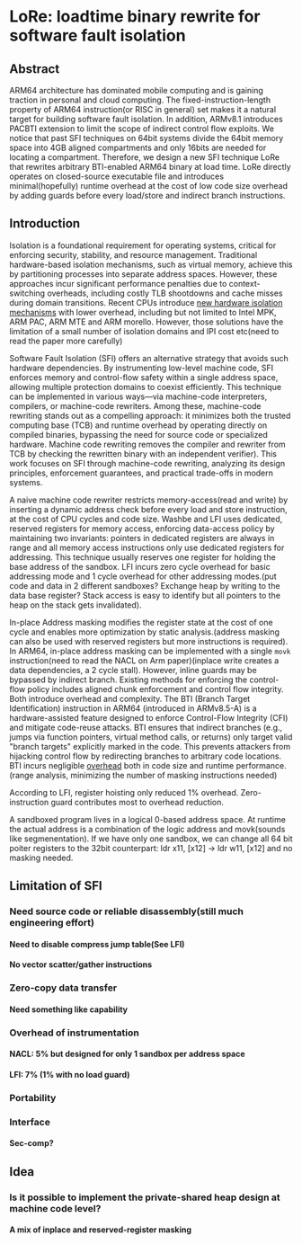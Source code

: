 # LoRe: loadtime binary rewrite for software fault isolation

## Abstract 

ARM64 architecture has dominated mobile computing and is gaining traction in personal and cloud computing. The fixed-instruction-length property of ARM64 instruction(or RISC in general) set makes it a natural target for building software fault isolation. In addition, ARMv8.1 introduces PACBTI extension to limit the scope of indirect control flow exploits. We notice that past SFI techniques on 64bit systems divide the 64bit memory space into 4GB aligned compartments and only 16bits are needed for locating a compartment. Therefore, we design a new SFI technique LoRe that rewrites arbitrary BTI-enabled ARM64 binary at load time. LoRe directly operates on closed-source executable file and introduces minimal(hopefully) runtime overhead at the cost of low code size overhead by adding guards before every load/store and indirect branch instructions.

## Introduction

Isolation is a foundational requirement for operating systems, critical for enforcing security, stability, and resource management. Traditional hardware-based isolation mechanisms, such as virtual memory, achieve this by partitioning processes into separate address spaces. However, these approaches incur significant performance penalties due to context-switching overheads, including costly TLB shootdowns and cache misses during domain transitions. Recent CPUs introduce [new hardware isolation mechanisms](https://mars-research.github.io/doc/2024-atc-hw-isolation.pdf) with lower overhead, including but not limited to Intel MPK, ARM PAC, ARM MTE and ARM morello. However, those solutions have the limitation of a small number of isolation domains and IPI cost etc(need to read the paper more carefully)  

Software Fault Isolation (SFI) offers an alternative strategy that avoids such hardware dependencies. By instrumenting low-level machine code, SFI enforces memory and control-flow safety within a single address space, allowing multiple protection domains to coexist efficiently. This technique can be implemented in various ways—via machine-code interpreters, compilers, or machine-code rewriters. Among these, machine-code rewriting stands out as a compelling approach: it minimizes both the trusted computing base (TCB) and runtime overhead by operating directly on compiled binaries, bypassing the need for source code or specialized hardware. Machine code rewriting removes the compiler and rewriter from TCB by checking the rewritten binary with an independent verifier). This work focuses on SFI through machine-code rewriting, analyzing its design principles, enforcement guarantees, and practical trade-offs in modern systems.

A naive machine code rewriter restricts memory-access(read and write) by inserting a dynamic address check before every load and store instruction, at the cost of CPU cycles and code size. Washbe and LFI uses dedicated, reserved registers for memory access, enforcing data-access policy by maintaining two invariants: pointers in dedicated registers are always in range and all memory access instructions only use dedicated registers for addressing. This technique usually reserves one register for holding the base address of the sandbox. LFI incurs zero cycle overhead for basic addressing mode and 1 cycle overhead for other addressing modes.(put code and data in 2 different sandboxes? Exchange heap by writing to the data base register? Stack access is easy to identify but all pointers to the heap on the stack gets invalidated).

In-place Address masking modifies the register state  at the cost of one cycle and enables more optimization by static analysis.(address masking can also be used with reserved registers but more instructions is required). In ARM64, in-place address masking can be implemented with a single `movk` instruction(need to read the NACL on Arm paper)(inplace write creates a data dependencies, a 2 cycle stall). However, inline guards may be bypassed by indirect branch. Existing methods for enforcing the control-flow policy includes aligned chunk enforcement and control flow integrity. Both introduce overhead and complexity. The BTI (Branch Target Identification) instruction in ARM64 (introduced in ARMv8.5-A) is a hardware-assisted feature designed to enforce Control-Flow Integrity (CFI) and mitigate code-reuse attacks. BTI ensures that indirect branches (e.g., jumps via function pointers, virtual method calls, or returns) only target valid "branch targets" explicitly marked in the code. This prevents attackers from hijacking control flow by redirecting branches to arbitrary code locations. BTI incurs negligible [overhead](https://newsroom.arm.com/blog/pac-bti) both in code size and runtime performance.(range analysis, minimizing the number of masking instructions needed) 

According to LFI, register hoisting only reduced 1% overhead. Zero-instruction guard contributes most to overhead reduction. 

A sandboxed program lives in a logical 0-based address space. At runtime the actual address is a combination of the logic address and movk(sounds like segmenentation). If we have only one sandbox, we can change all 64 bit poiter registers to the 32bit counterpart: ldr x11, [x12] -> ldr w11, [x12] and no masking needed.

## Limitation of SFI

### Need source code or reliable disassembly(still much engineering effort)

#### Need to disable compress jump table(See LFI)

#### No vector scatter/gather instructions

### Zero-copy data transfer

#### Need something like capability

### Overhead of instrumentation

#### NACL: 5% but designed for only 1 sandbox per address space

#### LFI: 7% (1% with no load guard)

### Portability

### Interface

#### Sec-comp?

## Idea

### Is it possible to implement the private-shared heap design at machine code level?

#### A mix of inplace and reserved-register masking







